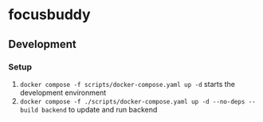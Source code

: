 # focusbuddy

## Development

### Setup

1. `docker compose -f scripts/docker-compose.yaml up -d` starts the development environment
2. `docker compose -f ./scripts/docker-compose.yaml up -d --no-deps --build backend` to update and run backend